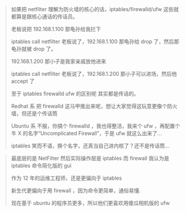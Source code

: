 > 如果把 netfilter 理解为防火墙的核心的话，iptables/firewalld/ufw 这些就都算是跟核心通话的传话员。
> 
> 老板说把 192.168.1.100 那龟孙给我拦下
> 
> iptables call netfilter 老板说了，192.168.1.100 那龟孙给 drop 了，然后那龟孙就被 drop 了。
> 
> 192.168.1.200 那小子是我家亲戚放他进来
> 
> iptables call netfilter 老板说了，192.168.1.200 那小子可以进场，然后他 accept 了
> 
> 
> 至于 iptables firewalld ufw 的区别呢 其实都是传话的。
> 
> Redhat 系 把 firewalld 这马甲推出来呢，想让大家觉得这玩意更像个防火墙，但还是个传话筒
> 
> Ubuntu 系 不服，你搞个 firewalld ，我也得整活，我来个 ufw ，再配置个牛 X 的名字“Uncomplicated Firewall”，于是 ufw 就这么出来了...
> 
> iptables 笑而不语，换个名字，还真当自己进内核了？还不是传话筒...

> 
> 最底层的是 NetFilter 然后实际操作层是 iptables 而 firewall 我认为是 iptables 命令简化版的 gui  
>   
> 作为 12 年的运维工程师，还是更偏向于 iptables  
>   
> 新生代更偏向于用 firewall ，因为命令更简单，通俗易懂.  
>   
> 现在基于 ubuntu 的程序员更多，所以他们更喜欢用傻瓜相机版的 ufw